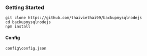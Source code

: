 ### Getting Started
```
git clone https://github.com/thaiviethai99/backupmysqlnodejs
cd backupmysqlnodejs
npm install
```
#### Config
```
config\config.json

```
